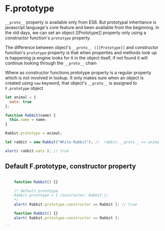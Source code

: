 # F.prototype
`__proto__` property is available only from ES6.
But prototypal inheritance is javascript language's core feature and been available from the beginning.
In the old days, we can set an object [[Prototype]] property only using a constructor function's `prototype` property.

The difference between object's `__proto__ ([[Prototype]]` and constructor function's `prototype` property is that when properties and methods look up is happening js engine looks for it in the object itself, if not found it will continue looking through the `__proto__` chain

Where as constructor functions prototype property is a regular property which is not involved in lookup. It only makes sure when an object is created using `new` keyword, that object's `__proto__` is assigned to `F.prototype` object

```js
let animal = {
  eats: true
};

function Rabbit(name) {
  this.name = name;
}

Rabbit.prototype = animal;

let rabbit = new Rabbit("White Rabbit"); //  rabbit.__proto__ == animal

alert( rabbit.eats ); // true

```
## Default F.prototype, constructor property
```js

    function Rabbit() {}

    /* default prototype
    Rabbit.prototype = { constructor: Rabbit };
    */
    alert( Rabbit.prototype.constructor == Rabbit ); // true

    function Rabbit() {}
    alert( Rabbit.prototype.constructor == Rabbit );

``

